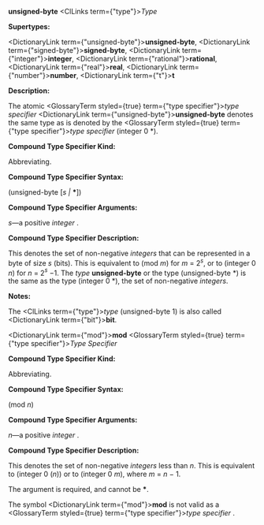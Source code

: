 **unsigned-byte** <ClLinks  term={"type"}><i>Type</i></ClLinks> 



**Supertypes:** 



<DictionaryLink  term={"unsigned-byte"}><b>unsigned-byte</b></DictionaryLink>, <DictionaryLink  term={"signed-byte"}><b>signed-byte</b></DictionaryLink>, <DictionaryLink  term={"integer"}><b>integer</b></DictionaryLink>, <DictionaryLink  term={"rational"}><b>rational</b></DictionaryLink>, <DictionaryLink  term={"real"}><b>real</b></DictionaryLink>, <DictionaryLink  term={"number"}><b>number</b></DictionaryLink>, <DictionaryLink  term={"t"}><b>t</b></DictionaryLink> 



**Description:** 



The atomic <GlossaryTerm styled={true} term={"type specifier"}><i>type specifier</i></GlossaryTerm> <DictionaryLink  term={"unsigned-byte"}><b>unsigned-byte</b></DictionaryLink> denotes the same type as is denoted by the <GlossaryTerm styled={true} term={"type specifier"}><i>type specifier</i></GlossaryTerm> (integer 0 \*). 



**Compound Type Specifier Kind:** 



Abbreviating. 



**Compound Type Specifier Syntax:** 



(unsigned-byte [*s |* **\***]) 



**Compound Type Specifier Arguments:** 



*s*—a positive *integer* . 



**Compound Type Specifier Description:** 



This denotes the set of non-negative <i>integers</i> that can be represented in a byte of size <i>s</i> (bits). This is equivalent to (mod <i>m</i>) for <i>m</i> = 2<i><sup>s</sup></i>, or to (integer 0 <i>n</i>) for <i>n</i> = 2<i><sup>s</sup> −</i>1. The <i>type</i> <b>unsigned-byte</b> or the type (unsigned-byte *) is the same as the type (integer 0 *), the set of non-negative <i>integers</i>. 



**Notes:** 



The <ClLinks  term={"type"}><i>type</i></ClLinks> (unsigned-byte 1) is also called <DictionaryLink  term={"bit"}><b>bit</b></DictionaryLink>. 







 



 



<DictionaryLink  term={"mod"}><b>mod</b></DictionaryLink> <GlossaryTerm styled={true} term={"type specifier"}><i>Type Specifier</i></GlossaryTerm> 



**Compound Type Specifier Kind:** 



Abbreviating. 



**Compound Type Specifier Syntax:** 



(mod *n*) 



**Compound Type Specifier Arguments:** 



*n*—a positive *integer* . 



**Compound Type Specifier Description:** 



This denotes the set of non-negative *integers* less than *n*. This is equivalent to (integer 0 (*n*)) or to (integer 0 *m*), where *m* = *n −* 1. 



The argument is required, and cannot be **\***. 



The symbol <DictionaryLink  term={"mod"}><b>mod</b></DictionaryLink> is not valid as a <GlossaryTerm styled={true} term={"type specifier"}><i>type specifier</i></GlossaryTerm> . 



